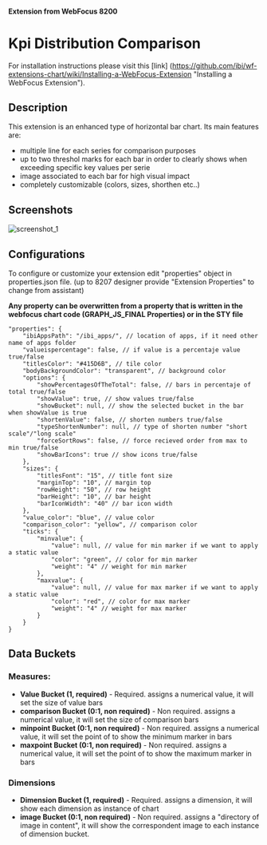 #### Extension from WebFocus 8200

# Kpi Distribution Comparison

For installation instructions please visit this [link] (https://github.com/ibi/wf-extensions-chart/wiki/Installing-a-WebFocus-Extension "Installing a WebFocus Extension").

## Description

This extension is an enhanced type of horizontal bar chart. Its main features are:
* multiple line for each series for comparison purposes
* up to two threshol marks for each bar in order to clearly shows when exceeding specific key values per serie
* image associated to each bar for high visual impact
* completely customizable (colors, sizes, shorthen etc..)

## Screenshots

![screenshot_1](https://github.com/ibi/wf-extensions-chart/blob/master/com.ibi.kpi_distribution_comparison/screenshots/kpi_distribution_comparison.png)

## Configurations

To configure or customize your extension edit "properties" object in properties.json file. (up to 8207 designer provide "Extension Properties" to change from assistant)

**Any property can be overwritten from a property that is written in the webfocus chart code (GRAPH_JS_FINAL Properties) or in the STY file**
	
	"properties": {
		"ibiAppsPath": "/ibi_apps/", // location of apps, if it need other name of apps folder
		"valueispercentage": false, // if value is a percentaje value true/false
		"titlesColor": "#415D6B", // tile color
		"bodyBackgroundColor": "transparent", // background color
		"options": {
			"showPercentagesOfTheTotal": false, // bars in percentaje of total true/false
			"showValue": true, // show values true/false
			"showBucket": null, // show the selected bucket in the bar when showValue is true
			"shortenValue": false, // shorten numbers true/false
			"typeShortenNumber": null, // type of shorten number "short scale"/"long scale"
			"forceSortRows": false, // force recieved order from max to min true/false
			"showBarIcons": true // show icons true/false
		},
		"sizes": {
			"titlesFont": "15", // title font size
			"marginTop": "10", // margin top
			"rowHeight": "50", // row height
			"barHeight": "10", // bar height
			"barIconWidth": "40" // bar icon width
		},
		"value_color": "blue", // value color
		"comparison_color": "yellow", // comparison color
		"ticks": {
			"minvalue": {
				"value": null, // value for min marker if we want to apply a static value
				"color": "green", // color for min marker
				"weight": "4" // weight for min marker
			},
			"maxvalue": {
				"value": null, // value for max marker if we want to apply a static value
				"color": "red", // color for max marker
				"weight": "4" // weight for max marker
			}
		}
	}


## Data Buckets

### Measures:
* **Value Bucket (1, required)** - Required. assigns a numerical value, it will set the size of value bars
* **comparison Bucket (0:1, non required)** - Non required. assigns a numerical value, it will set the size of comparison bars
* **minpoint Bucket (0:1, non required)** - Non required. assigns a numerical value, it will set the point of to show the minimum marker in bars
* **maxpoint Bucket (0:1, non required)** - Non required. assigns a numerical value, it will set the point of to show the maximum marker in bars

### Dimensions
* **Dimension Bucket (1, required)** - Required. assigns a dimension, it will show each dimension as instance of chart
* **image Bucket (0:1, non required)** - Non required. assigns a "directory of image in content", it will show the correspondent image to each instance of dimension bucket.
